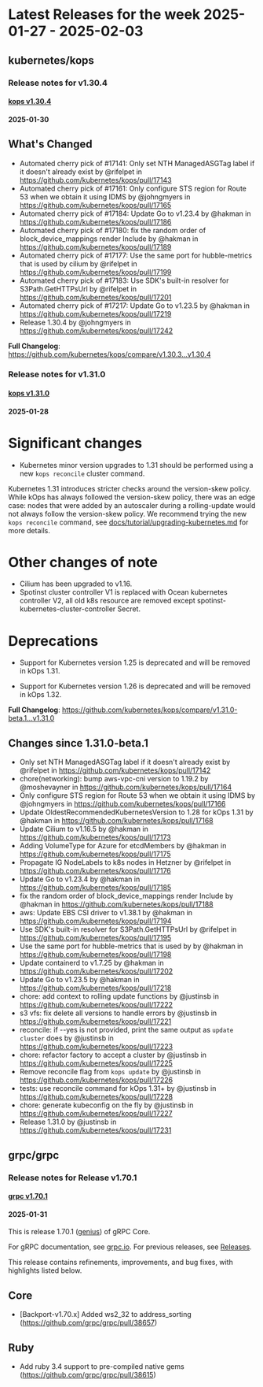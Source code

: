 # Latest Releases for the week 2025-01-27 - 2025-02-03   
## kubernetes/kops  
### Release notes for v1.30.4  
#### [kops v1.30.4](https://github.com/kubernetes/kops/releases/tag/v1.30.4)  
#### 2025-01-30  
## What's Changed
* Automated cherry pick of #17141: Only set NTH ManagedASGTag label if it doesn't already exist by @rifelpet in https://github.com/kubernetes/kops/pull/17143
* Automated cherry pick of #17161: Only configure STS region for Route 53 when we obtain it using IDMS by @johngmyers in https://github.com/kubernetes/kops/pull/17165
* Automated cherry pick of #17184: Update Go to v1.23.4 by @hakman in https://github.com/kubernetes/kops/pull/17186
* Automated cherry pick of #17180: fix the random order of block_device_mappings render Include by @hakman in https://github.com/kubernetes/kops/pull/17189
* Automated cherry pick of #17177: Use the same port for hubble-metrics that is used by cilium by @rifelpet in https://github.com/kubernetes/kops/pull/17199
* Automated cherry pick of #17183: Use SDK's built-in resolver for S3Path.GetHTTPsUrl by @rifelpet in https://github.com/kubernetes/kops/pull/17201
* Automated cherry pick of #17217: Update Go to v1.23.5 by @hakman in https://github.com/kubernetes/kops/pull/17219
* Release 1.30.4 by @johngmyers in https://github.com/kubernetes/kops/pull/17242


**Full Changelog**: https://github.com/kubernetes/kops/compare/v1.30.3...v1.30.4  
### Release notes for v1.31.0  
#### [kops v1.31.0](https://github.com/kubernetes/kops/releases/tag/v1.31.0)  
#### 2025-01-28  
# Significant changes

* Kubernetes minor version upgrades to 1.31 should be performed using a new `kops reconcile` cluster command.

Kubernetes 1.31 introduces stricter checks around the version-skew policy.  While kOps has always followed the version-skew policy, there was an edge case: nodes that were added by an autoscaler during a rolling-update would not always follow the version-skew policy.  We recommend trying the new `kops reconcile` command, see [docs/tutorial/upgrading-kubernetes.md](https://github.com/kubernetes/kops/blob/master/docs/tutorial/upgrading-kubernetes.md) for more details.

# Other changes of note

* Cilium has been upgraded to v1.16.
* Spotinst cluster controller V1 is replaced with Ocean kubernetes controller V2, all old k8s resource are removed except spotinst-kubernetes-cluster-controller Secret.

# Deprecations

* Support for Kubernetes version 1.25 is deprecated and will be removed in kOps 1.31.

* Support for Kubernetes version 1.26 is deprecated and will be removed in kOps 1.32.

**Full Changelog**: https://github.com/kubernetes/kops/compare/v1.31.0-beta.1...v1.31.0

## Changes since 1.31.0-beta.1

* Only set NTH ManagedASGTag label if it doesn't already exist by @rifelpet in https://github.com/kubernetes/kops/pull/17142
* chore(networking): bump aws-vpc-cni version to 1.19.2 by @moshevayner in https://github.com/kubernetes/kops/pull/17164
* Only configure STS region for Route 53 when we obtain it using IDMS by @johngmyers in https://github.com/kubernetes/kops/pull/17166
* Update OldestRecommendedKubernetesVersion to 1.28 for kOps 1.31 by @hakman in https://github.com/kubernetes/kops/pull/17168
* Update Cilium to v1.16.5 by @hakman in https://github.com/kubernetes/kops/pull/17173
* Adding VolumeType for Azure for etcdMembers by @hakman in https://github.com/kubernetes/kops/pull/17175
* Propagate IG NodeLabels to k8s nodes in Hetzner by @rifelpet in https://github.com/kubernetes/kops/pull/17176
* Update Go to v1.23.4 by @hakman in https://github.com/kubernetes/kops/pull/17185
* fix the random order of block_device_mappings render Include by @hakman in https://github.com/kubernetes/kops/pull/17188
* aws: Update EBS CSI driver to v1.38.1 by @hakman in https://github.com/kubernetes/kops/pull/17194
* Use SDK's built-in resolver for S3Path.GetHTTPsUrl by @rifelpet in https://github.com/kubernetes/kops/pull/17195
* Use the same port for hubble-metrics that is used by by @hakman in https://github.com/kubernetes/kops/pull/17198
* Update containerd to v1.7.25 by @hakman in https://github.com/kubernetes/kops/pull/17202
* Update Go to v1.23.5 by @hakman in https://github.com/kubernetes/kops/pull/17218
* chore: add context to rolling update functions by @justinsb in https://github.com/kubernetes/kops/pull/17222
* s3 vfs: fix delete all versions to handle errors by @justinsb in https://github.com/kubernetes/kops/pull/17221
* reconcile: if --yes is not provided, print the same output as `update cluster` does by @justinsb in https://github.com/kubernetes/kops/pull/17223
* chore: refactor factory to accept a cluster by @justinsb in https://github.com/kubernetes/kops/pull/17225
* Remove reconcile flag from `kops update` by @justinsb in https://github.com/kubernetes/kops/pull/17226
* tests: use reconcile command for kOps 1.31+ by @justinsb in https://github.com/kubernetes/kops/pull/17228
* chore: generate kubeconfig on the fly by @justinsb in https://github.com/kubernetes/kops/pull/17227
* Release 1.31.0 by @justinsb in https://github.com/kubernetes/kops/pull/17231

  
## grpc/grpc  
### Release notes for Release v1.70.1  
#### [grpc v1.70.1](https://github.com/grpc/grpc/releases/tag/v1.70.1)  
#### 2025-01-31  
This is release 1.70.1 ([genius](https://github.com/grpc/grpc/blob/master/doc/g_stands_for.md)) of gRPC Core.

For gRPC documentation, see [grpc.io](https://grpc.io/). For previous releases, see [Releases](https://github.com/grpc/grpc/releases).

This release contains refinements, improvements, and bug fixes, with highlights listed below.

Core
---

* [Backport-v1.70.x] Added ws2_32 to address_sorting (https://github.com/grpc/grpc/pull/38657)

Ruby
---

- Add ruby 3.4 support to pre-compiled native gems (https://github.com/grpc/grpc/pull/38615)  
